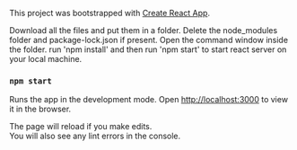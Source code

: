 This project was bootstrapped with [Create React App](https://github.com/facebook/create-react-app).

Download all the files and put them in a folder.
Delete the node_modules folder and package-lock.json if present.
Open the command window inside the folder.
run 'npm install' and then run 'npm start' to start react server on your local machine.

### `npm start`

Runs the app in the development mode.
Open [http://localhost:3000](http://localhost:3000) to view it in the browser.

The page will reload if you make edits.<br />
You will also see any lint errors in the console.
